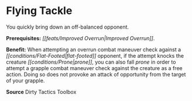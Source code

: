 ﻿---
cssclass: [feats]

---
# Flying Tackle

You quickly bring down an off-balanced opponent.

**Prerequisites:** _[[feats/Improved Overrun|Improved Overrun]]_.

**Benefit:** When attempting an overrun combat maneuver check against a _[[conditions/Flat-Footed|flat-footed]]_ opponent, if the attempt knocks the creature _[[conditions/Prone|prone]]_, you can also fall _prone_ in order to attempt a grapple combat maneuver check against the creature as a free action. Doing so does not provoke an attack of opportunity from the target of your grapple.

**Source** Dirty Tactics Toolbox
